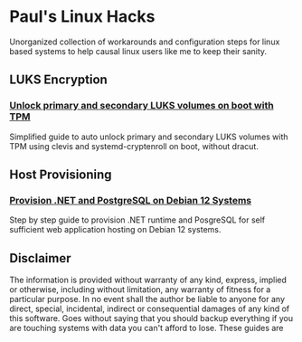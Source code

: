 # Paul's Linux Hacks

Unorganized collection of workarounds and configuration steps for linux based systems to help causal linux users like me to keep their sanity.

## LUKS Encryption

 ### [Unlock primary and secondary LUKS volumes on boot with TPM](./unlock-primary-and-secondary-luks-volumes-on-boot-with-tpm.md)
 
Simplified guide to auto unlock primary and secondary LUKS volumes with TPM using clevis and systemd-cryptenroll on boot, without dracut.

## Host Provisioning

 ### [Provision .NET and PostgreSQL on Debian 12 Systems](./provision-dotnet-and-posgresql-debian-12.md)

 Step by step guide to provision .NET runtime and PosgreSQL for self sufficient web application hosting on Debian 12 systems.

## Disclaimer

The information is provided without warranty of any kind, express, implied or otherwise, including without limitation, any warranty of fitness for a particular purpose. In no event shall the author be liable to anyone for any direct, special, incidental, indirect or consequential damages of any kind of this software. Goes without saying that you should backup everything if you are touching systems with data you can't afford to lose. These guides are 
